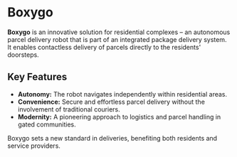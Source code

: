 # Boxygo

**Boxygo** is an innovative solution for residential complexes – an autonomous parcel delivery robot that is part of an integrated package delivery system. It enables contactless delivery of parcels directly to the residents' doorsteps.

## Key Features
- **Autonomy:** The robot navigates independently within residential areas.
- **Convenience:** Secure and effortless parcel delivery without the involvement of traditional couriers.
- **Modernity:** A pioneering approach to logistics and parcel handling in gated communities.

Boxygo sets a new standard in deliveries, benefiting both residents and service providers.
